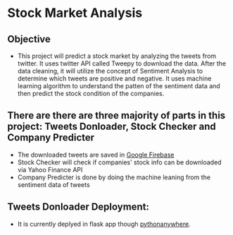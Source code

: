 # Stock Market Analysis
## Objective
- This project will predict a stock market by analyzing the tweets from twitter. It uses twitter API called Tweepy to download the data. After the data cleaning, it will utilize the concept of Sentiment Analysis to determine which tweets are positive and negative. It uses machine learning algorithm to understand the patten of the sentiment data and then predict the stock condition of the companies.

## There are there are three majority of parts in this project: Tweets Donloader, Stock Checker and Company Predicter 
- The downloaded tweets are saved in [Google Firebase](https://firebase.google.com/)
- Stock Checker will check if companies' stock info can be downloaded via Yahoo Finance API
- Company Predicter is done by doing the machine leaning from the sentiment data of tweets

## Tweets Donloader Deployment:
- It is currently deplyed in flask app though [pythonanywhere](https://www.pythonanywhere.com/).
